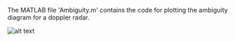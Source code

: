 The MATLAB file 'Ambiguity.m' contains the code for plotting the ambiguity diagram for a doppler radar.

![alt text](https://github.com/adityajain07/Radar-Systems/blob/master/Ambiguity%20Diagram/Ambiguity_WithDoppler_Plot.png)
